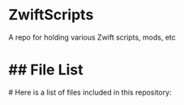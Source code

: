 # ZwiftScripts

A repo for holding various Zwift scripts, mods, etc
<!-- FILE_LIST_START -->
<h1>## File List</h1>

<p># Here is a list of files included in this repository:</p>

<div class="lazyload-placeholder" data-content="file-list-1" style="min-height: 400px;"></div>
<div class="lazyload-placeholder" data-content="file-list-2" style="min-height: 400px;"></div>
<script>
document.addEventListener("DOMContentLoaded", function() {
    const lazyLoadElements = document.querySelectorAll('.lazyload-placeholder');

    if ("IntersectionObserver" in window) {
        let rootMargin = '0px 0px 400px 0px';
        let threshold = 0.5;
        if (window.innerWidth <= 768) {  // Mobile devices
            rootMargin = '0px 0px 100px 0px';
            threshold = 0.1;
        } else if (window.innerWidth <= 1024) {  // Tablets
            rootMargin = '0px 0px 200px 0px';
            threshold = 0.3;
        } else if (window.innerWidth <= 1440) {  // Small desktops
            rootMargin = '0px 0px 300px 0px';
            threshold = 0.4;
        } else {  // Large desktops
            rootMargin = '0px 0px 400px 0px';
            threshold = 0.5;
        }
        let observer = new IntersectionObserver((entries, observer) => {
            entries.forEach(entry => {
                if (entry.isIntersecting) {
                    let placeholder = entry.target;
                    let contentId = placeholder.dataset.content;
                    let file_list_html = '';
                    switch(contentId) {
                        case 'file-list-1':
                            file_list_html = `<ul><h2 style="color: #a9c369;">Repo Root</h2>
- [.black](https://github.com/Nick2bad4u/ZwiftScripts/blob/main/.black)
- [.editorconfig](https://github.com/Nick2bad4u/ZwiftScripts/blob/main/.editorconfig)
- [.gitignore](https://github.com/Nick2bad4u/ZwiftScripts/blob/main/.gitignore)
- [.hintrc](https://github.com/Nick2bad4u/ZwiftScripts/blob/main/.hintrc)
- [.jsbeautifyrc](https://github.com/Nick2bad4u/ZwiftScripts/blob/main/.jsbeautifyrc)
- [.jscsrc](https://github.com/Nick2bad4u/ZwiftScripts/blob/main/.jscsrc)
- [.prettierignore](https://github.com/Nick2bad4u/ZwiftScripts/blob/main/.prettierignore)
- [.prettierrc](https://github.com/Nick2bad4u/ZwiftScripts/blob/main/.prettierrc)
- [CNAME](https://github.com/Nick2bad4u/ZwiftScripts/blob/main/CNAME)
- [.vale.ini](https://github.com/Nick2bad4u/ZwiftScripts/blob/main/.vale.ini)
- [.stylelintrc.json](https://github.com/Nick2bad4u/ZwiftScripts/blob/main/.stylelintrc.json)
- [Zwift-Setup.lnk](https://github.com/Nick2bad4u/ZwiftScripts/blob/main/Zwift-Setup.lnk)
- [ZwiftSetup.lnk](https://github.com/Nick2bad4u/ZwiftScripts/blob/main/ZwiftSetup.lnk)
- [README.md](https://github.com/Nick2bad4u/ZwiftScripts/blob/main/README.md)
- [LaunchZwift.ps1](https://github.com/Nick2bad4u/ZwiftScripts/blob/main/LaunchZwift.ps1)
- [MonitorZwift.ps1](https://github.com/Nick2bad4u/ZwiftScripts/blob/main/MonitorZwift.ps1)
- [MoveZwiftCleanPhotos.ps1](https://github.com/Nick2bad4u/ZwiftScripts/blob/main/MoveZwiftCleanPhotos.ps1)
- [SetPrimaryDefault.ps1](https://github.com/Nick2bad4u/ZwiftScripts/blob/main/SetPrimaryDefault.ps1)
- [SetPrimaryZwift.ps1](https://github.com/Nick2bad4u/ZwiftScripts/blob/main/SetPrimaryZwift.ps1)
- [Zwift-Bike-Combos.xlsx](https://github.com/Nick2bad4u/ZwiftScripts/blob/main/Zwift-Bike-Combos.xlsx)
- [.pre-commit-config.yaml](https://github.com/Nick2bad4u/ZwiftScripts/blob/main/.pre-commit-config.yaml)
- [.pre-commit-hooks.yaml](https://github.com/Nick2bad4u/ZwiftScripts/blob/main/.pre-commit-hooks.yaml)
## JavaScript
- [.eslintrc.js](https://github.com/Nick2bad4u/ZwiftScripts/blob/main/.eslintrc.js)
## YAML
- [.github/labeler.yml](https://github.com/Nick2bad4u/ZwiftScripts/blob/main/.github/labeler.yml)
- [.github/workflows/ActionLint.yml](https://github.com/Nick2bad4u/ZwiftScripts/blob/main/.github/workflows/ActionLint.yml)
- [.github/workflows/defender.yml](https://github.com/Nick2bad4u/ZwiftScripts/blob/main/.github/workflows/defender.yml)
- [.github/workflows/dependency-review.yml](https://github.com/Nick2bad4u/ZwiftScripts/blob/main/.github/workflows/dependency-review.yml)
- [.github/workflows/generate-file-list.yml](https://github.com/Nick2bad4u/ZwiftScripts/blob/main/.github/workflows/generate-file-list.yml)
- [.github/workflows/greetings.yml](https://github.com/Nick2bad4u/ZwiftScripts/blob/main/.github/workflows/greetings.yml)
- [.github/workflows/label.yml](https://github.com/Nick2bad4u/ZwiftScripts/blob/main/.github/workflows/label.yml)
- [.github/workflows/ossar.yml](https://github.com/Nick2bad4u/ZwiftScripts/blob/main/.github/workflows/ossar.yml)
- [.github/workflows/osv-scanner.yml](https://github.com/Nick2bad4u/ZwiftScripts/blob/main/.github/workflows/osv-scanner.yml)
- [.github/workflows/sitemap.yml](https://github.com/Nick2bad4u/ZwiftScripts/blob/main/.github/workflows/sitemap.yml)
- [.github/workflows/stale.yml](https://github.com/Nick2bad4u/ZwiftScripts/blob/main/.github/workflows/stale.yml)
- [.github/workflows/static.yml](https://github.com/Nick2bad4u/ZwiftScripts/blob/main/.github/workflows/static.yml)
- [.github/workflows/super-linter.yml](https://github.com/Nick2bad4u/ZwiftScripts/blob/main/.github/workflows/super-linter.yml)
- [.markdownlint.yml](https://github.com/Nick2bad4u/ZwiftScripts/blob/main/.markdownlint.yml)</ul>`;
                            break;
                        case 'file-list-2':
                            file_list_html = `<ul>- [.scss-lint.yml](https://github.com/Nick2bad4u/ZwiftScripts/blob/main/.scss-lint.yml)
- [_config.yml](https://github.com/Nick2bad4u/ZwiftScripts/blob/main/_config.yml)
## .vscode
- [.vscode/launch.json](https://github.com/Nick2bad4u/ZwiftScripts/blob/main/.vscode/launch.json)
- [.vscode/settings.json](https://github.com/Nick2bad4u/ZwiftScripts/blob/main/.vscode/settings.json)
- [.vscode/tasks.json](https://github.com/Nick2bad4u/ZwiftScripts/blob/main/.vscode/tasks.json)
## src
- [src/generate_file_list.py](https://github.com/Nick2bad4u/ZwiftScripts/blob/main/src/generate_file_list.py)</ul>`;
                            break;
                    }
                    placeholder.innerHTML = file_list_html;
                    observer.unobserve(placeholder);
                    console.log(`Loaded content for ${contentId}`);
                }
            });
        }, { rootMargin: rootMargin, threshold: threshold });

        lazyLoadElements.forEach(element => {
            element.style.marginTop = '-17px';
            observer.observe(element);
        });
    } else {
        lazyLoadElements.forEach(placeholder => {
            let contentId = placeholder.dataset.content;
            let file_list_html = '';
            switch(contentId) {
                case 'file-list-1':
                    file_list_html = `<ul><h2 style="color: #a9c369;">Repo Root</h2>
- [.black](https://github.com/Nick2bad4u/ZwiftScripts/blob/main/.black)
- [.editorconfig](https://github.com/Nick2bad4u/ZwiftScripts/blob/main/.editorconfig)
- [.gitignore](https://github.com/Nick2bad4u/ZwiftScripts/blob/main/.gitignore)
- [.hintrc](https://github.com/Nick2bad4u/ZwiftScripts/blob/main/.hintrc)
- [.jsbeautifyrc](https://github.com/Nick2bad4u/ZwiftScripts/blob/main/.jsbeautifyrc)
- [.jscsrc](https://github.com/Nick2bad4u/ZwiftScripts/blob/main/.jscsrc)
- [.prettierignore](https://github.com/Nick2bad4u/ZwiftScripts/blob/main/.prettierignore)
- [.prettierrc](https://github.com/Nick2bad4u/ZwiftScripts/blob/main/.prettierrc)
- [CNAME](https://github.com/Nick2bad4u/ZwiftScripts/blob/main/CNAME)
- [.vale.ini](https://github.com/Nick2bad4u/ZwiftScripts/blob/main/.vale.ini)
- [.stylelintrc.json](https://github.com/Nick2bad4u/ZwiftScripts/blob/main/.stylelintrc.json)
- [Zwift-Setup.lnk](https://github.com/Nick2bad4u/ZwiftScripts/blob/main/Zwift-Setup.lnk)
- [ZwiftSetup.lnk](https://github.com/Nick2bad4u/ZwiftScripts/blob/main/ZwiftSetup.lnk)
- [README.md](https://github.com/Nick2bad4u/ZwiftScripts/blob/main/README.md)
- [LaunchZwift.ps1](https://github.com/Nick2bad4u/ZwiftScripts/blob/main/LaunchZwift.ps1)
- [MonitorZwift.ps1](https://github.com/Nick2bad4u/ZwiftScripts/blob/main/MonitorZwift.ps1)
- [MoveZwiftCleanPhotos.ps1](https://github.com/Nick2bad4u/ZwiftScripts/blob/main/MoveZwiftCleanPhotos.ps1)
- [SetPrimaryDefault.ps1](https://github.com/Nick2bad4u/ZwiftScripts/blob/main/SetPrimaryDefault.ps1)
- [SetPrimaryZwift.ps1](https://github.com/Nick2bad4u/ZwiftScripts/blob/main/SetPrimaryZwift.ps1)
- [Zwift-Bike-Combos.xlsx](https://github.com/Nick2bad4u/ZwiftScripts/blob/main/Zwift-Bike-Combos.xlsx)
- [.pre-commit-config.yaml](https://github.com/Nick2bad4u/ZwiftScripts/blob/main/.pre-commit-config.yaml)
- [.pre-commit-hooks.yaml](https://github.com/Nick2bad4u/ZwiftScripts/blob/main/.pre-commit-hooks.yaml)
## JavaScript
- [.eslintrc.js](https://github.com/Nick2bad4u/ZwiftScripts/blob/main/.eslintrc.js)
## YAML
- [.github/labeler.yml](https://github.com/Nick2bad4u/ZwiftScripts/blob/main/.github/labeler.yml)
- [.github/workflows/ActionLint.yml](https://github.com/Nick2bad4u/ZwiftScripts/blob/main/.github/workflows/ActionLint.yml)
- [.github/workflows/defender.yml](https://github.com/Nick2bad4u/ZwiftScripts/blob/main/.github/workflows/defender.yml)
- [.github/workflows/dependency-review.yml](https://github.com/Nick2bad4u/ZwiftScripts/blob/main/.github/workflows/dependency-review.yml)
- [.github/workflows/generate-file-list.yml](https://github.com/Nick2bad4u/ZwiftScripts/blob/main/.github/workflows/generate-file-list.yml)
- [.github/workflows/greetings.yml](https://github.com/Nick2bad4u/ZwiftScripts/blob/main/.github/workflows/greetings.yml)
- [.github/workflows/label.yml](https://github.com/Nick2bad4u/ZwiftScripts/blob/main/.github/workflows/label.yml)
- [.github/workflows/ossar.yml](https://github.com/Nick2bad4u/ZwiftScripts/blob/main/.github/workflows/ossar.yml)
- [.github/workflows/osv-scanner.yml](https://github.com/Nick2bad4u/ZwiftScripts/blob/main/.github/workflows/osv-scanner.yml)
- [.github/workflows/sitemap.yml](https://github.com/Nick2bad4u/ZwiftScripts/blob/main/.github/workflows/sitemap.yml)
- [.github/workflows/stale.yml](https://github.com/Nick2bad4u/ZwiftScripts/blob/main/.github/workflows/stale.yml)
- [.github/workflows/static.yml](https://github.com/Nick2bad4u/ZwiftScripts/blob/main/.github/workflows/static.yml)
- [.github/workflows/super-linter.yml](https://github.com/Nick2bad4u/ZwiftScripts/blob/main/.github/workflows/super-linter.yml)
- [.markdownlint.yml](https://github.com/Nick2bad4u/ZwiftScripts/blob/main/.markdownlint.yml)</ul>`;
                    break;
                case 'file-list-2':
                    file_list_html = `<ul>- [.scss-lint.yml](https://github.com/Nick2bad4u/ZwiftScripts/blob/main/.scss-lint.yml)
- [_config.yml](https://github.com/Nick2bad4u/ZwiftScripts/blob/main/_config.yml)
## .vscode
- [.vscode/launch.json](https://github.com/Nick2bad4u/ZwiftScripts/blob/main/.vscode/launch.json)
- [.vscode/settings.json](https://github.com/Nick2bad4u/ZwiftScripts/blob/main/.vscode/settings.json)
- [.vscode/tasks.json](https://github.com/Nick2bad4u/ZwiftScripts/blob/main/.vscode/tasks.json)
## src
- [src/generate_file_list.py](https://github.com/Nick2bad4u/ZwiftScripts/blob/main/src/generate_file_list.py)</ul>`;
                    break;
            }
            placeholder.innerHTML = file_list_html;
        });
    }
});
</script>

<!-- FILE_LIST_END -->
